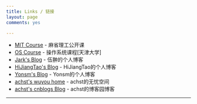 ```yaml
---
title: Links / 链接
layout: page
comments: yes

---
```


* [MIT Course](http://ocw.mit.edu/index.htm) - 麻省理工公开课
* [OS Course](http://se.tju.edu.cn/ocw/os/) - 操作系统课程[天津大学]
* [Jark's Blog](http://wuchong.me//) - 伍翀的个人博客
* [HiJiangTao's Blog](http://hijiangtao.github.io/) - HiJiangTao的个人博客
* [Yonsm's Blog](http://yonsm.net) - Yonsm的个人博客
* [achst's wuyou home](http://bbs.wuyou.com/home.php?mod=space&uid=444022) - achst的无忧空间
* [achst's cnblogs Blog](http://www.cnblogs.com/achst/) - achst的博客园博客




----


